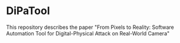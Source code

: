 # DiPaTool
This repository describes the paper "From Pixels to Reality: Software Automation Tool for Digital-Physical Attack on Real-World Camera"
